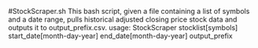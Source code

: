 #StockScraper.sh
This bash script, given a file containing a list of symbols and a date range, pulls historical adjusted closing price stock data and outputs it to output_prefix.csv.
usage: StockScraper stocklist[symbols] start_date[month-day-year] end_date[month-day-year] output_prefix
